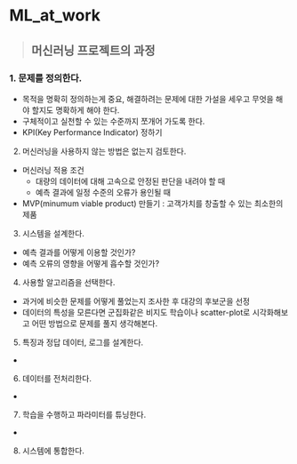 # ML_at_work

> ## 머신러닝 프로젝트의 과정
### 1. 문제를 정의한다.
- 목적을 명확히 정의하는게 중요, 해결하려는 문제에 대한 가설을 세우고 무엇을 해야 할지도 명확하게 해야 한다.
- 구체적이고 실천할 수 있는 수준까지 쪼개어 가도록 한다.
- KPI(Key Performance Indicator) 정하기

2. 머신러닝을 사용하지 않는 방법은 없는지 검토한다.
- 머신러닝 적용 조건
  - 대량의 데이터에 대해 고속으로 안정된 판단을 내려야 할 때
  - 예측 결과에 일정 수준의 오류가 용인될 때
- MVP(minumum viable product) 만들기 : 고객가치를 창출할 수 있는 최소한의 제품

3. 시스템을 설계한다.
- 예측 결과를 어떻게 이용할 것인가?
- 예측 오류의 영향을 어떻게 흡수할 것인가?

4. 사용할 알고리즘을 선택한다.
- 과거에 비슷한 문제를 어떻게 풀었는지 조사한 후 대강의 후보군을 선정
- 데이터의 특성을 모른다면 군집화같은 비지도 학습이나 scatter-plot로 시각화해보고 어떤 방법으로 문제를 풀지 생각해본다.

5. 특징과 정답 데이터, 로그를 설계한다.
- 

6. 데이터를 전처리한다.
- 

7. 학습을 수행하고 파라미터를 튜닝한다.
- 

8. 시스템에 통합한다.
